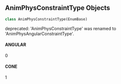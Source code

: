 ## AnimPhysConstraintType Objects

```python
class AnimPhysConstraintType(EnumBase)
```

deprecated: 'AnimPhysConstraintType' was renamed to 'AnimPhysAngularConstraintType'.

<a id="unreal.AnimPhysConstraintType.ANGULAR"></a>

#### ANGULAR

0

<a id="unreal.AnimPhysConstraintType.CONE"></a>

#### CONE

1

<a id="unreal.AnimPhysTwistAxis"></a>